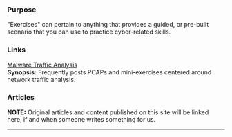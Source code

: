 ### Purpose

"Exercises" can pertain to anything that provides a guided, or pre-built scenario that you can use to practice cyber-related skills.

### Links

[Malware Traffic Analysis](http://malware-traffic-analysis.net)  
**Synopsis:** Frequently posts PCAPs and mini-exercises centered around network traffic analysis.

### Articles

**NOTE:** Original articles and content published on this site will be linked here, if and when someone writes something for us.
  
  
  
----

